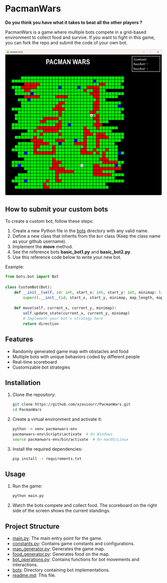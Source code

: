 # PacmanWars
**Do you think you have what it takes to beat all the other players ?**

PacmanWars is a game where multiple bots compete in a grid-based environment to collect food and survive. If you want to fight in this game, you can fork the repo and submit the code of your own bot. 

![game-snapshot](assets/game-snapshot.png)

## How to submit your custom bots

To create a custom bot, follow these steps:

1. Create a new Python file in the [bots](http://_vscodecontentref_/8) directory with any valid name.
2. Define a new class that inherits from the `Bot` class (Keep the class name as your github username).
3. Implement the **move** method.
4. See the reference bots **basic_bot1.py** and **basic_bot2.py**.
5. Use this reference code below to write your new bot.

Example:
```python
from bots.bot import Bot

class CustomBot(Bot):
    def __init__(self, id: int, start_x: int, start_y: int, minimap: list, map_length: int, map_breadth: int):
        super().__init__(id, start_x, start_y, minimap, map_length, map_breadth)

    def move(self, current_x, current_y, minimap):
        self.update_state(current_x, current_y, minimap)
        # Implement your bot's strategy here
        return direction
```

## Features

- Randomly generated game map with obstacles and food
- Multiple bots with unique behaviors coded by different people
- Real-time scoreboard
- Customizable bot strategies

## Installation

1. Clone the repository:
    ```sh
    git clone https://github.com/xzaviourr/PacmanWars.git
    cd PacmanWars
    ```

2. Create a virtual environment and activate it:
    ```sh
    python -m venv pacmanwars-env
    pacmanwars-env\Scripts\activate  # On Windows
    source pacmanwars-env/bin/activate  # On macOS/Linux
    ```

3. Install the required dependencies:
    ```sh
    pip install -r requirements.txt
    ```

## Usage

1. Run the game:
    ```sh
    python main.py
    ```

2. Watch the bots compete and collect food. The scoreboard on the right side of the screen shows the current standings.

## Project Structure

- [main.py](http://_vscodecontentref_/1): The main entry point for the game.
- [constants.py](http://_vscodecontentref_/2): Contains game constants and configurations.
- [map_generator.py](http://_vscodecontentref_/3): Generates the game map.
- [food_generator.py](http://_vscodecontentref_/4): Generates food on the map.
- [bot_operations.py](http://_vscodecontentref_/5): Contains functions for bot movements and interactions.
- [bots](http://_vscodecontentref_/6): Directory containing bot implementations.
- [readme.md](http://_vscodecontentref_/7): This file.